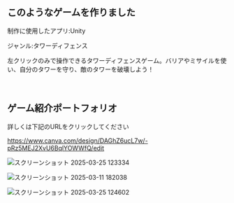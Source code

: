 <H2>このようなゲームを作りました</H2>

<p>制作に使用したアプリ:Unity</p>
<p>ジャンル:タワーディフェンス</p>
  
<p>左クリックのみで操作できるタワーディフェンスゲーム。バリアやミサイルを使い、自分のタワーを守り、敵のタワーを破壊しよう！</p>　
<H2>ゲーム紹介ポートフォリオ</H2>

<p>詳しくは下記のURLをクリックしてください</p>

https://www.canva.com/design/DAGhZ6ucL7w/-pRz5MEJ2XvU6BqlYOWWfQ/edit

![スクリーンショット 2025-03-25 123334](https://github.com/user-attachments/assets/2ffadf12-4558-4bbc-bc3c-dd2aed4fb619)

![スクリーンショット 2025-03-11 182038](https://github.com/user-attachments/assets/a9da646f-ed7d-4f2f-a4bf-2f028f8b514f)

![スクリーンショット 2025-03-25 124602](https://github.com/user-attachments/assets/f869d76f-a421-4292-a5f0-037630c3ec5d)
